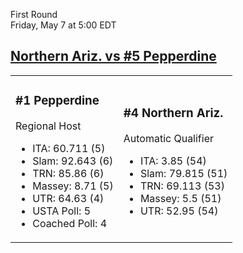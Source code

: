 First Round  
Friday, May 7 at 5:00 EDT
## [Northern Ariz. vs #5 Pepperdine](https://www.ncaa.com/game/5833655) 

<table><tr><td>  

### #1 Pepperdine  

Regional Host  
- ITA: 60.711 (5)  
- Slam: 92.643 (6)  
- TRN: 85.86 (6)  
- Massey: 8.71 (5)  
- UTR: 64.63 (4)  
- USTA Poll: 5  
- Coached Poll: 4  

</td><td>  

### #4 Northern Ariz.  

Automatic Qualifier  
- ITA: 3.85 (54)  
- Slam: 79.815 (51)  
- TRN: 69.113 (53)  
- Massey: 5.5 (51)  
- UTR: 52.95 (54)  

</td></tr></table>  